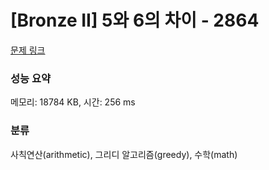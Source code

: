 # [Bronze II] 5와 6의 차이 - 2864 

[문제 링크](https://www.acmicpc.net/problem/2864) 

### 성능 요약

메모리: 18784 KB, 시간: 256 ms

### 분류

사칙연산(arithmetic), 그리디 알고리즘(greedy), 수학(math)

